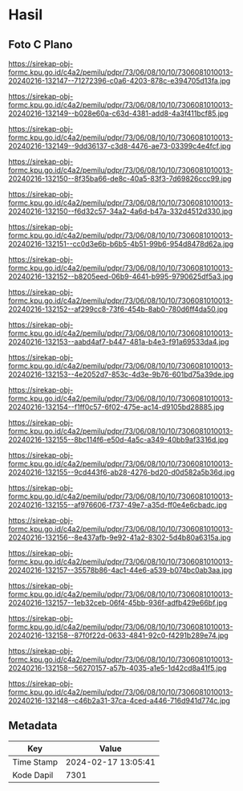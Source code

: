 # Hasil

## Foto C Plano

https://sirekap-obj-formc.kpu.go.id/c4a2/pemilu/pdpr/73/06/08/10/10/7306081010013-20240216-132147--71272396-c0a6-4203-878c-e394705d13fa.jpg

https://sirekap-obj-formc.kpu.go.id/c4a2/pemilu/pdpr/73/06/08/10/10/7306081010013-20240216-132149--b028e60a-c63d-4381-add8-4a3f411bcf85.jpg

https://sirekap-obj-formc.kpu.go.id/c4a2/pemilu/pdpr/73/06/08/10/10/7306081010013-20240216-132149--9dd36137-c3d8-4476-ae73-03399c4e4fcf.jpg

https://sirekap-obj-formc.kpu.go.id/c4a2/pemilu/pdpr/73/06/08/10/10/7306081010013-20240216-132150--8f35ba66-de8c-40a5-83f3-7d69826ccc99.jpg

https://sirekap-obj-formc.kpu.go.id/c4a2/pemilu/pdpr/73/06/08/10/10/7306081010013-20240216-132150--f6d32c57-34a2-4a6d-b47a-332d4512d330.jpg

https://sirekap-obj-formc.kpu.go.id/c4a2/pemilu/pdpr/73/06/08/10/10/7306081010013-20240216-132151--cc0d3e6b-b6b5-4b51-99b6-954d8478d62a.jpg

https://sirekap-obj-formc.kpu.go.id/c4a2/pemilu/pdpr/73/06/08/10/10/7306081010013-20240216-132152--b8205eed-06b9-4641-b995-9790625df5a3.jpg

https://sirekap-obj-formc.kpu.go.id/c4a2/pemilu/pdpr/73/06/08/10/10/7306081010013-20240216-132152--af299cc8-73f6-454b-8ab0-780d6ff4da50.jpg

https://sirekap-obj-formc.kpu.go.id/c4a2/pemilu/pdpr/73/06/08/10/10/7306081010013-20240216-132153--aabd4af7-b447-481a-b4e3-f91a69533da4.jpg

https://sirekap-obj-formc.kpu.go.id/c4a2/pemilu/pdpr/73/06/08/10/10/7306081010013-20240216-132153--4e2052d7-853c-4d3e-9b76-601bd75a39de.jpg

https://sirekap-obj-formc.kpu.go.id/c4a2/pemilu/pdpr/73/06/08/10/10/7306081010013-20240216-132154--f1ff0c57-6f02-475e-ac14-d9105bd28885.jpg

https://sirekap-obj-formc.kpu.go.id/c4a2/pemilu/pdpr/73/06/08/10/10/7306081010013-20240216-132155--8bc114f6-e50d-4a5c-a349-40bb9af3316d.jpg

https://sirekap-obj-formc.kpu.go.id/c4a2/pemilu/pdpr/73/06/08/10/10/7306081010013-20240216-132155--9cd443f6-ab28-4276-bd20-d0d582a5b36d.jpg

https://sirekap-obj-formc.kpu.go.id/c4a2/pemilu/pdpr/73/06/08/10/10/7306081010013-20240216-132155--af976606-f737-49e7-a35d-ff0e4e6cbadc.jpg

https://sirekap-obj-formc.kpu.go.id/c4a2/pemilu/pdpr/73/06/08/10/10/7306081010013-20240216-132156--8e437afb-9e92-41a2-8302-5d4b80a6315a.jpg

https://sirekap-obj-formc.kpu.go.id/c4a2/pemilu/pdpr/73/06/08/10/10/7306081010013-20240216-132157--35578b86-4ac1-44e6-a539-b074bc0ab3aa.jpg

https://sirekap-obj-formc.kpu.go.id/c4a2/pemilu/pdpr/73/06/08/10/10/7306081010013-20240216-132157--1eb32ceb-06f4-45bb-936f-adfb429e66bf.jpg

https://sirekap-obj-formc.kpu.go.id/c4a2/pemilu/pdpr/73/06/08/10/10/7306081010013-20240216-132158--87f0f22d-0633-4841-92c0-f4291b289e74.jpg

https://sirekap-obj-formc.kpu.go.id/c4a2/pemilu/pdpr/73/06/08/10/10/7306081010013-20240216-132158--56270157-a57b-4035-a1e5-1d42cd8a41f5.jpg

https://sirekap-obj-formc.kpu.go.id/c4a2/pemilu/pdpr/73/06/08/10/10/7306081010013-20240216-132148--c46b2a31-37ca-4ced-a446-716d941d774c.jpg


## Metadata

| Key        | Value               |
| ---------- | ------------------- |
| Time Stamp | 2024-02-17 13:05:41 |
| Kode Dapil | 7301                |



